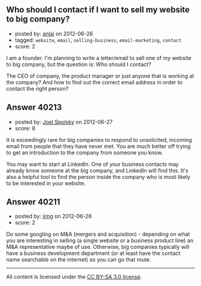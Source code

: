 ## Who should I contact if I want to sell my website to big company?

- posted by: [anlai](https://stackexchange.com/users/-1/12739-anlai) on 2012-06-26
- tagged: `website`, `email`, `selling-business`, `email-marketing`, `contact`
- score: 2

I am a founder. I'm planning to write a letter/email to sell one of my website to big company, but the question is: Who should I contact?

The CEO of company, the product manager or just anyone that is working at the company? And how to find out the correct email address in order to contact the right person?


## Answer 40213

- posted by: [Joel Spolsky](https://stackexchange.com/users/-1/4335-joel-spolsky) on 2012-06-27
- score: 8

It is exceedingly rare for big companies to respond to unsolicited, incoming email from people that they have never met. You are much better off trying to get an introduction to the company from someone you know.

You may want to start at LinkedIn. One of your business contacts may already know someone at the big company, and LinkedIn will find this. It's also a helpful tool to find the person inside the company who is most likely to be interested in your website.


## Answer 40211

- posted by: [jimg](https://stackexchange.com/users/-1/2380-jimg) on 2012-06-26
- score: 2

Do some googling on M&A (mergers and acquisition) - depending on what you are interesting in selling (a single website or a business product line) an M&A representative maybe of use.  Otherwise, big companies typically will have a business development department (or at least have the contact name searchable on the internet) so you can go that route.




---

All content is licensed under the [CC BY-SA 3.0 license](https://creativecommons.org/licenses/by-sa/3.0/).
